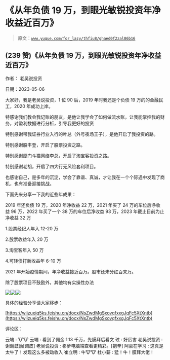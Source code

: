 # 《从年负债 19 万，到眼光敏锐投资年净收益近百万》

> 原文：[`www.yuque.com/for_lazy/thfiu8/ghaed0f2zal86b16`](https://www.yuque.com/for_lazy/thfiu8/ghaed0f2zal86b16)



## (239 赞)《从年负债 19 万，到眼光敏锐投资年净收益近百万》 

作者： 老吴说投资 

日期：2023-05-06 

大家好，我是老吴说投资，1 位 90 后，2019 年时我还是个负债 19 万的的金融民工，2020 年成功上岸。 

特感谢我们教会我记账的朋友，是他让我学会了如何做流水账，让我能掌控我的财务，对盈利数据进行分析，引导我更好的投资 

特别感谢带我证券行业入行的叶总（外号夜场王子），是他开启了我投资的路。 

特别感谢股丰登，开启了股票投资之路。 

特别感谢厦门斗猫网络李总，开启了淘宝客投资之路。 

特别感谢老胡，开启了四大行无风险套利项目。 

也感谢自己，是多年的沉淀，学会了靠谱、真诚，才让我在一个个际遇中发现了商机，也有准备迎接挑战。 

下⾯先来分享⼀下我的近些年成果： 

2019 年还负债 19 万，2020 年净收益 22 万，2021 年买了 24 万的车位后净收益 96 万，2022 年买了一个 38 万的车位后净收益 93 万，2023 年截止目前为止净收益 32 万 

1.股票经纪人年入 12-20 万 

2.股票收益年入 20 万 

3.淘宝客年入 50 万 

4.可转债打新收益年 6-10 万 

2021 年开始疫情期间，年净收益接近百万。股市还未分红百来万。 

除了股票项目不鼓励外，其他均有实操性办法 

![](img/3db90d71c270fcea2b2cad833c1667eb.png)![](img/76f78c1bc83b65843d6872d89c671414.png)![](img/56bb4502dd5e7fb41ada1ba345953e7e.png) 

具体的经验分享请大家移步： 

[https://wiizueiq5ks.feishu.cn/docx/NsZwdMgSxovqfxxgJqFc5XtXntb](https://wiizueiq5ks.feishu.cn/docx/NsZwdMgSxovqfxxgJqFc5XtXntb) 

评论区： 

云端 : 🐮🐮 云端 : 看到了佣金 1.13 千万，先膜拜后看文 玟 : 好厉害 老吴说投资 : 谢谢鼓励[调皮] 老吴说投资 : 移步电脑端查看更精彩。[抱拳] 阿豪在学习 : 这真是太牛了！发现这么多被动收入 崔立明 : 牛🐮🐮 杜小薪 : 猛！牛！膜拜大佬！